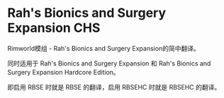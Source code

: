 # Rah's Bionics and Surgery Expansion CHS

Rimworld模组 - Rah's Bionics and Surgery Expansion的简中翻译。

同时适用于 Rah's Bionics and Surgery Expansion 和 Rah's Bionics and Surgery Expansion Hardcore Edition。

即启用 RBSE 时就是 RBSE 的翻译，启用 RBSEHC 时就是 RBSEHC 的翻译。
